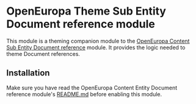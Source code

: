 # OpenEuropa Theme Sub Entity Document reference module

This module is a theming companion module to the [OpenEuropa Content Sub Entity Document reference](https://github.com/openeuropa/oe_content/tree/master/modules/oe_content_sub_entity/modules/oe_content_sub_entity_document_reference) module.
It provides the logic needed to theme Document references.

## Installation

Make sure you have read the OpenEuropa Content Entity Document reference module's [README.md](https://github.com/openeuropa/oe_content/tree/master/modules/oe_content_sub_entity/modules/oe_content_sub_entity_document_reference/README.md)
before enabling this module.
